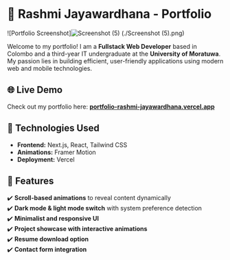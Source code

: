 # 🚀 Rashmi Jayawardhana - Portfolio  
![Portfolio Screenshot]![Screenshot (5)](https://github.com/user-attachments/assets/e00170af-18ee-4c39-91d7-cd41eb2e0e16)
(./Screenshot (5).png)  

Welcome to my portfolio! I am a **Fullstack Web Developer** based in Colombo and a third-year IT undergraduate at the **University of Moratuwa**. My passion lies in building efficient, user-friendly applications using modern web and mobile technologies.

## 🌐 Live Demo  
Check out my portfolio here: **[portfolio-rashmi-jayawardhana.vercel.app](https://portfolio-rashmi-jayawardhana.vercel.app/)**  

## 🔧 Technologies Used  
- **Frontend:** Next.js, React, Tailwind CSS   
- **Animations:** Framer Motion  
- **Deployment:** Vercel  

## 🎨 Features   
✔️ **Scroll-based animations** to reveal content dynamically  
✔️ **Dark mode & light mode switch** with system preference detection  
✔️ **Minimalist and responsive UI**  
✔️ **Project showcase with interactive animations**  
✔️ **Resume download option**  
✔️ **Contact form integration**  

